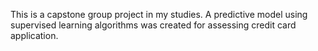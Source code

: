 This is a capstone group project in my studies. A predictive model using supervised learning algorithms was created for assessing credit card application. <br />
<br />
